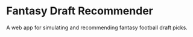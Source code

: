 # Fantasy Draft Recommender

A web app for simulating and recommending fantasy football draft picks.

